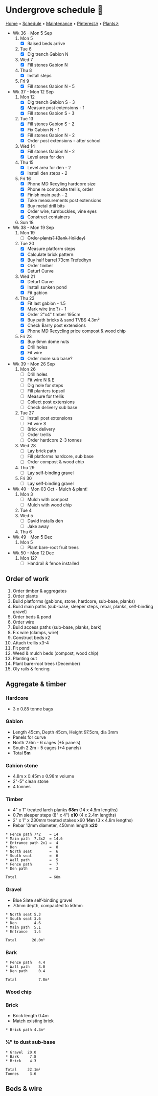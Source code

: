 # Undergrove schedule 📆

[Home](https://grwd.uk/undergrove/) • [Schedule](https://grwd.uk/undergrove/schedule) • [Maintenance](https://grwd.uk/undergrove/maintenance) • [Pinterest↗](https://pinterest.co.uk/NatureWorksGarden/undergrove) • [Plants↗](https://bit.ly/undergrove-plants)

* Wk 36 - Mon 5 Sep
    1. Mon 5
        * [x] Raised beds arrive
    2. Tue 6
        * [x] Dig trench Gabion N
    3. Wed 7
        * [x] Fill stones Gabion N
    4. Thu 8 
        * [x] Install steps
    5. Fri 9
        * [x] Fill stones Gabion N - 5
* Wk 37 - Mon 12 Sep
    1. Mon 12
        * [x] Dig trench Gabion S - 3
        * [x] Measure post extensions - 1
        * [x] Fill stones Gabion S - 3
    2. Tue 13
        * [x] Fill stones Gabion S - 2
        * [x] Fix Gabion N - 1
        * [x] Fill stones Gabion N - 2
        * [x] Order post extensions - after school
    3. Wed 14 
        * [x] Fill stones Gabion N - 2
        * [x] Level area for den
    4. Thu 15
        * [x] Level area for den - 2
        * [x] Install den steps - 2
    5. Fri 16 
        * [x] Phone MD Recyling hardcore size
        * [x] Phone re composite trellis, order
        * [x] Finish main path - 2
        * [x] Take measurements post extensions
        * [x] Buy metal drill bits
        * [x] Order wire, turnbuckles, vine eyes
        * [x] Construct containers
    6. Sun 18
* Wk 38 - Mon 19 Sep
    1. Mon 19
        * [ ] ~~Order plants? (Bank Holiday)~~
    2. Tue 20
        * [x] Measure platform steps
        * [x] Calculate brick pattern
        * [x] Buy half barrel 73cm Trefedhyn
        * [x] Order timber
        * [x] Deturf Curve
    3. Wed 21
        * [x] Deturf Curve
        * [x] Install sunken pond
        * [x] Fit gabion
    4. Thu 22
        * [x] Fit last gabion - 1.5
        * [x] Mark wire (no.?) - 1
        * [x] Order 2"x4" timber 195cm
        * [x] Buy path bricks & sand TVBS 4.3m²
        * [x] Check Barry post extensions
        * [x] Phone MD Recycling price compost & wood chip
    5. Fri 23
        * [x] Buy 6mm dome nuts
        * [x] Drill holes
        * [x] Fit wire
        * [x] Order more sub base?
* Wk 39 - Mon 26 Sep
    1. Mon 26
        * [ ] Drill holes
        * [ ] Fit wire N & E
        * [ ] Dig hole for steps
        * [ ] Fill planters topsoil
        * [ ] Measure for trellis
        * [ ] Collect post extensions
        * [ ] Check delivery sub base
    2. Tue 27 
        * [ ] Install post extensions
        * [ ] Fit wire S
        * [ ] Brick delivery
        * [ ] Order trellis
        * [ ] Order hardcore 2-3 tonnes
    3. Wed 28
        * [ ] Lay brick path
        * [ ] Fill platforms hardcore, sub base
        * [ ] Order compost & wood chip
    4. Thu 29
        * [ ] Lay self-binding gravel
    5. Fri 30
        * [ ] Lay self-binding gravel
* Wk 40 - Mon 03 Oct - Mulch & plant!
    1. Mon 3
        * [ ] Mulch with compost
        * [ ] Mulch with wood chip
    2. Tue 4
    3. Wed 5
        * [ ] David installs den
        * [ ] Jake away
    4. Thu 6
* Wk 49 - Mon 5 Dec
    1. Mon 5
        * [ ] Plant bare-root fruit trees
* Wk 50 - Mon 12 Dec
    1. Mon 12?
        * [ ] Handrail & fence installed

## Order of work

1. Order timber & aggregates
2. Order plants
3. Build platforms (gabions, stone, hardcore, sub-base, planks)
4. Build main paths (sub-base, sleeper steps, rebar, planks, self-binding gravel)
6. Order beds & pond
7. Order wire
8. Build access paths (sub-base, planks, bark)
9. Fix wire (clamps, wire)
10. Construct beds x2
11. Attach trellis x3-4
12. Fit pond
13. Weed & mulch beds (compost, wood chip)
14. Planting out
15. Plant bare-root trees (December)
16. Oly rails & fencing

## Aggregate & timber

### Hardcore

* 3 x 0.85 tonne bags

### Gabion

* Length 45cm, Depth 45cm, Height 97.5cm, dia 3mm
* Panels for curve
* North 2.6m - 6 cages (+5 panels)
* South 2.2m - 5 cages (+4 panels)
* Total **5m**

### Gabion stone

* 4.8m x 0.45m x 0.98m volume
* 2"-5" clean stone
* 4 tonnes

### Timber

* 4" x 1" treated larch planks **68m** (14 x 4.8m lengths)
* 0.7m sleeper steps (8" x 4") **x10** (4 x 2.4m lengths)
* 2" x 1" x 230mm treated stakes x60 **14m** (3 x 4.8m lengths) 
* Rebar 12mm diameter, 450mm length **x20**

```
* Fence path 7*2    = 14
* Main path  7.3x2  = 14.6
* Entrance path 2x1 =  4
* Den               =  8
* North seat        =  6
* South seat        =  6
* Wall path         =  5
* Fence path        =  7
* Den path          =  3

Total               = 68m
```

### Gravel 

* Blue Slate self-binding gravel
* 70mm depth, compacted to 50mm

```
* North seat 5.3
* South seat 3.6
* Den        4.6
* Main path  5.1
* Entrance   1.4

Total       20.0m²
```

### Bark
```
* Fence path   4.4
* Wall path    3.0
* Den path     0.4

Total          7.8m²
```

### Wood chip


### Brick

* Brick length 0.4m
* Match existing brick

```
* Brick path 4.3m²
```

### ¼" to dust sub-base
```
* Gravel  20.0
* Bark     7.8
* Brick    4.3

Total     32.1m²
Tonnes     3.6
```

## Beds & wire

